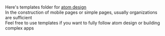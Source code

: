 Here's templates folder for [atom design](https://atomicdesign.bradfrost.com/chapter-2/)  
In the construction of mobile pages or simple pages, usually organizations are sufficient  
Feel free to use templates if you want to fully follow atom design or building complex apps  
